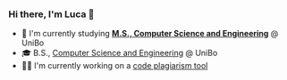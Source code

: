 ### Hi there, I'm Luca 👋

- 🌱 I'm currently studying [**M.S., Computer Science and Engineering**](https://corsi.unibo.it/2cycle/ComputerScienceEngineering) @ UniBo
- 🎓 B.S., [Computer Science and Engineering](https://corsi.unibo.it/laurea/IngegneriaScienzeInformatiche) @ UniBo
- 👨‍💻 I'm currently working on a [code plagiarism tool](https://github.com/tassiLuca/code-plagiarism-detector)


<!--
**tassiLuca/tassiLuca** is a ✨ _special_ ✨ repository because its `README.md` (this file) appears on your GitHub profile.

Here are some ideas to get you started:

- 🔭 I’m currently working on ...
- 🌱 I’m currently learning ...
- 👯 I’m looking to collaborate on ...
- 🤔 I’m looking for help with ...
- 💬 Ask me about ...
- 📫 How to reach me: ...
- 😄 Pronouns: ...
- ⚡ Fun fact: ...
-->
